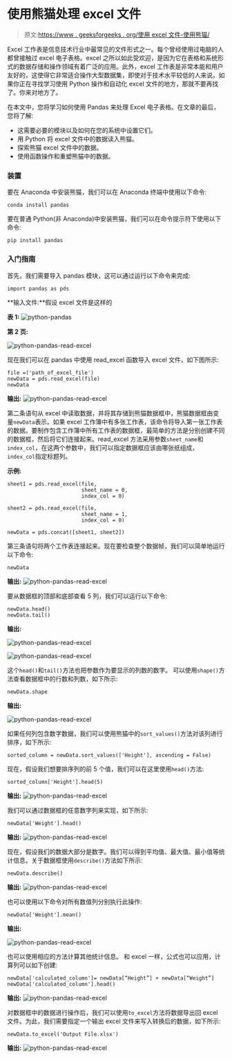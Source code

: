 # 使用熊猫处理 excel 文件

> 原文:[https://www . geeksforgeeks . org/使用 excel 文件-使用熊猫/](https://www.geeksforgeeks.org/working-with-excel-files-using-pandas/)

Excel 工作表是信息技术行业中最常见的文件形式之一。每个曾经使用过电脑的人都曾接触过 excel 电子表格。excel 之所以如此受欢迎，是因为它在表格和系统形式的数据存储和操作领域有着广泛的应用。此外，excel 工作表是非常本能和用户友好的，这使得它非常适合操作大型数据集，即使对于技术水平较低的人来说。如果你正在寻找学习使用 Python 操作和自动化 excel 文件的地方，那就不要再找了。你来对地方了。

在本文中，您将学习如何使用 Pandas 来处理 Excel 电子表格。在文章的最后，您将了解:

*   这需要必要的模块以及如何在您的系统中设置它们。
*   用 Python 将 excel 文件中的数据读入熊猫。
*   探索熊猫 excel 文件中的数据。
*   使用函数操作和重塑熊猫中的数据。

### 装置

要在 Anaconda 中安装熊猫，我们可以在 Anaconda 终端中使用以下命令:

```
conda install pandas

```

要在普通 Python(非 Anaconda)中安装熊猫，我们可以在命令提示符下使用以下命令:

```
pip install pandas

```

### 入门指南

首先，我们需要导入 pandas 模块，这可以通过运行以下命令来完成:

```
import pandas as pds
```

**输入文件:**假设 excel 文件是这样的

**表 1:**
![python-pandas](img/e05d3a77bc60abe389fbb61752f91f9f.png)

**第 2 页:**

![python-pandas-read-excel](img/d0efdfa2d4a5255caab1f1271354b983.png)

现在我们可以在 pandas 中使用 read_excel 函数导入 excel 文件，如下图所示:

```
file =('path_of_excel_file')
newData = pds.read_excel(file)
newData
```

**输出:**
![python-pandas-read-excel](img/f56b1a56a24140f05206d5ca507ee79d.png)

第二条语句从 excel 中读取数据，并将其存储到熊猫数据框中，熊猫数据框由变量`newData`表示。如果 excel 工作簿中有多张工作表，该命令将导入第一张工作表的数据。要制作包含工作簿中所有工作表的数据框，最简单的方法是分别创建不同的数据框，然后将它们连接起来。read_excel 方法采用参数`sheet_name`和`index_col`，在这两个参数中，我们可以指定数据框应该由哪张纸组成，`index_col`指定标题列。

**示例:**

```
sheet1 = pds.read_excel(file, 
                        sheet_name = 0, 
                        index_col = 0)

sheet2 = pds.read_excel(file, 
                        sheet_name = 1, 
                        index_col = 0)

newData = pds.concat([sheet1, sheet2])
```

第三条语句将两个工作表连接起来。现在要检查整个数据帧，我们可以简单地运行以下命令:

```
newData
```

**输出:**
![python-pandas-read-excel](img/05d298d94684d5903774a86358563a10.png)

要从数据框的顶部和底部查看 5 列，我们可以运行以下命令:

```
newData.head()
newData.tail()
```

**输出:**

![python-pandas-read-excel](img/f24812820504f934737e1908059a3dbe.png)

![python-pandas-read-excel](img/6b6e53c145e241e892ad10e359f167f9.png)

这个`head()`和`tail()`方法也把参数作为要显示的列数的数字。
可以使用`shape()`方法查看数据框中的行数和列数，如下所示:

```
newData.shape
```

**输出:**

![python-pandas-read-excel](img/f2dd68702326d0fc3e87b6c915116395.png)

如果任何列包含数字数据，我们可以使用熊猫中的`sort_values()`方法对该列进行排序，如下所示:

```
sorted_column = newData.sort_values(['Height'], ascending = False)
```

现在，假设我们想要排序列的前 5 个值，我们可以在这里使用`head()`方法:

```
sorted_column['Height'].head(5)
```

**输出:**
![python-pandas-read-excel](img/d65c8ac1b8ce9c5b6e0a315a678fad34.png)

我们可以通过数据框的任意数字列来实现，如下所示:

```
newData['Weight'].head()
```

**输出:**
![python-pandas-read-excel](img/7152401ff93e418cf1a2c18179b7f972.png)

现在，假设我们的数据大部分是数字。我们可以得到平均值、最大值、最小值等统计信息。关于数据框使用`describe()`方法如下所示:

```
newData.describe()
```

**输出:**
![python-pandas-read-excel](img/553b8510ebddf3c8511e58269c2234e4.png)

也可以使用以下命令对所有数值列分别执行此操作:

```
newData['Weight'].mean()
```

**输出:**

![python-pandas-read-excel](img/60d567e95197eedca68296a57b04ea4d.png)

也可以使用相应的方法计算其他统计信息。
和 excel 一样，公式也可以应用，计算列可以如下创建:

```
newData['calculated_column']= newData[“Height”] + newData[“Weight”]
newData['calculated_column'].head()
```

**输出:**
![python-pandas-read-excel](img/04cc136afc4e6c406d07a7c98f41fcaa.png)

对数据框中的数据进行操作后，我们可以使用`to_excel`方法将数据导出回 excel 文件。为此，我们需要指定一个输出 excel 文件来写入转换后的数据，如下所示:

```
newData.to_excel('Output File.xlsx')
```

**输出:**
![python-pandas-read-excel](img/103f0be3f5d862330a45909a3564921f.png)
